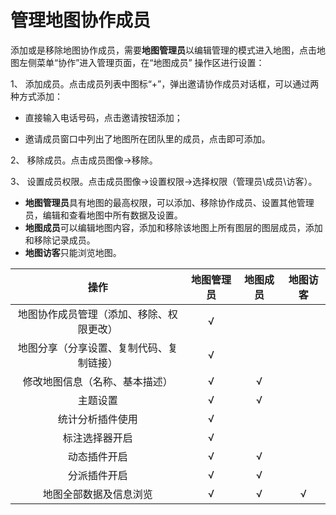# 管理地图协作成员

添加或是移除地图协作成员，需要**地图管理员**以编辑管理的模式进入地图，点击地图左侧菜单“协作”进入管理页面，在“地图成员” 操作区进行设置：

1、 添加成员。点击成员列表中图标“+”，弹出邀请协作成员对话框，可以通过两种方式添加：

*  直接输入电话号码，点击邀请按钮添加；

* 邀请成员窗口中列出了地图所在团队里的成员，点击即可添加。


2、 移除成员。点击成员图像->移除。

3、 设置成员权限。点击成员图像->设置权限->选择权限（管理员\成员\访客）。
- **地图管理员**具有地图的最高权限，可以添加、移除协作成员、设置其他管理员，编辑和查看地图中所有数据及设置。
- **地图成员**可以编辑地图内容，添加和移除该地图上所有图层的图层成员，添加和移除记录成员。   
- **地图访客**只能浏览地图。

|操作 | 地图管理员 | 地图成员 |  地图访客|
|:---:|:---:|:---:|:---:|
|地图协作成员管理（添加、移除、权限更改）|√| | |
|地图分享（分享设置、复制代码、复制链接）|√| | |
|修改地图信息（名称、基本描述）|√| √| |
|主题设置|√| √| |
|统计分析插件使用|√|| |
|标注选择器开启|√||	 |
|动态插件开启|√|√ | |
|分派插件开启|√|√ | |
|地图全部数据及信息浏览|√| √|√|



